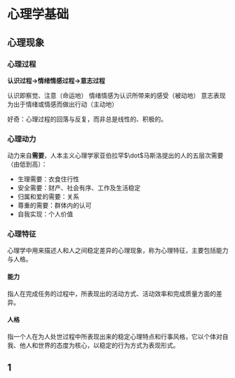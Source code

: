 # 心理学基础

## 心理现象

### 心理过程

**认识过程$\rightarrow$情绪情感过程$\rightarrow$意志过程**

认识即察觉、注意（命运地）
情绪情感为认识所带来的感受（被动地）
意志表现为出于情绪或情感而做出行动（主动地）

好奇：心理过程的回落与反复，而非总是线性的、积极的。

### 心理动力

动力来自**需要**，人本主义心理学家亚伯拉罕$\dot$马斯洛提出的人的五层次需要（由低到高）：

- 生理需要：衣食住行性
- 安全需要：财产、社会有序、工作及生活稳定
- 归属和爱的需要：关系
- 尊重的需要：群体内的认可
- 自我实现：个人价值

### 心理特征

心理学中用来描述人和人之间稳定差异的心理现象，称为心理特征，主要包括能力与人格。

#### 能力

指人在完成任务的过程中，所表现出的活动方式、活动效率和完成质量方面的差异。

#### 人格

指一个人在为人处世过程中所表现出来的稳定心理特点和行事风格，它以个体对自我、他人和世界的态度为核心，以稳定的行为方式为表现形式。

## 1